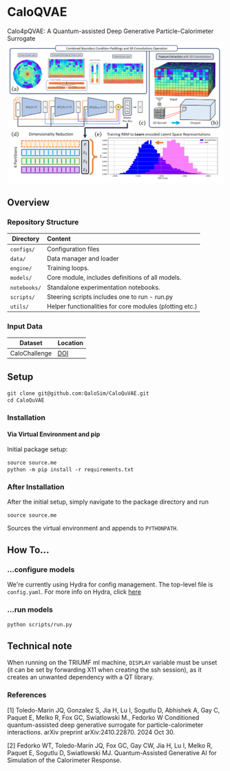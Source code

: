# CaloQVAE

Calo4pQVAE: A Quantum-assisted Deep Generative Particle-Calorimeter Surrogate
![](https://github.com/QaloSim/CaloQuVAE/blob/main/infographic.png)

## Overview
### Repository Structure


| Directory        | Content    | 
| ------------- |:-------------| 
| `configs/`      | Configuration files | 
| `data/` | Data manager and loader |
| `engine/`  | Training loops. |
| `models/` | Core module, includes definitions of all models.  |
| `notebooks/` | Standalone experimentation notebooks. |
| `scripts/` | Steering scripts includes one to run - run.py|
| `utils/` | Helper functionalities for core modules (plotting etc.) |

### Input Data

|  Dataset | Location |
| ------------- | ------------- |
| CaloChallenge  | [DOI](https://zenodo.org/records/6366271) |


## Setup
```
git clone git@github.com:QaloSim/CaloQuVAE.git
cd CaloQuVAE
```

### Installation
#### Via Virtual Environment and pip
Initial package setup:
```
source source.me
python -m pip install -r requirements.txt
```

### After Installation
After the initial setup, simply navigate to the package directory and run

```
source source.me
```
Sources the virtual environment and appends to `PYTHONPATH`.

## How To...

### ...configure models
We're currently using Hydra for config management. The top-level file is `config.yaml`. For more info on Hydra, click [here](https://hydra.cc/docs/tutorials/intro/)

### ...run models
```
python scripts/run.py
```

## Technical note
When running on the TRIUMF ml machine, `DISPLAY` variable must be unset (it can be set by forwarding X11 when creating the ssh session), as it creates an unwanted dependency with a QT library. 

### References
[1] Toledo-Marin JQ, Gonzalez S, Jia H, Lu I, Sogutlu D, Abhishek A, Gay C, Paquet E, Melko R, Fox GC, Swiatlowski M., Fedorko W Conditioned quantum-assisted deep generative surrogate for particle-calorimeter interactions. arXiv preprint arXiv:2410.22870. 2024 Oct 30.

[2] Fedorko WT, Toledo-Marín JQ, Fox GC, Gay CW, Jia H, Lu I, Melko R, Paquet E, Sogutlu D, Swiatlowski MJ. Quantum-Assisted Generative AI for Simulation of the Calorimeter Response.
